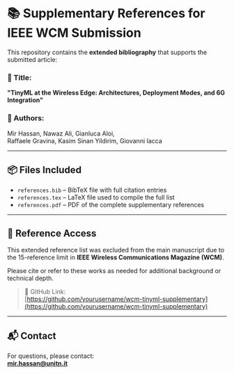 # 📚 Supplementary References for IEEE WCM Submission

This repository contains the **extended bibliography** that supports the submitted article:

### 📄 Title:
**"TinyML at the Wireless Edge: Architectures, Deployment Modes, and 6G Integration"**

### 👥 Authors:
Mir Hassan, Nawaz Ali, Gianluca Aloi,  
Raffaele Gravina, Kasim Sinan Yildirim, Giovanni Iacca

---

## 📦 Files Included

- `references.bib` – BibTeX file with full citation entries
- `references.tex` – LaTeX file used to compile the full list
- `references.pdf` – PDF of the complete supplementary references

---

## 🔗 Reference Access

This extended reference list was excluded from the main manuscript due to the 15-reference limit in **IEEE Wireless Communications Magazine (WCM)**.

Please cite or refer to these works as needed for additional background or technical depth.

> 🔗 GitHub Link:  
> [https://github.com/yourusername/wcm-tinyml-supplementary](https://github.com/yourusername/wcm-tinyml-supplementary)

---

## 📬 Contact

For questions, please contact:  
**mir.hassan@unitn.it**
